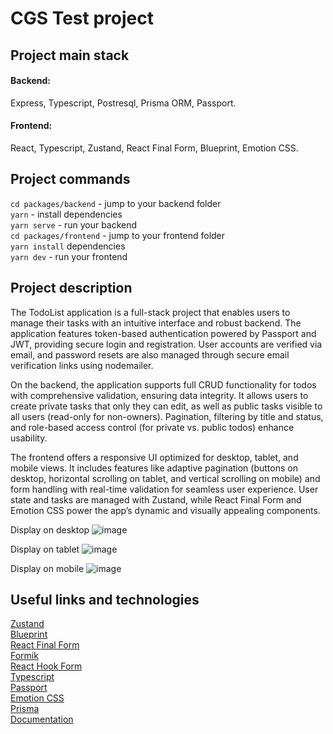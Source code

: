 # CGS Test project

## Project main stack

#### Backend:

Express, Typescript, Postresql, Prisma ORM, Passport. </br>

#### Frontend:

React, Typescript, Zustand, React Final Form, Blueprint, Emotion CSS.

## Project commands

`cd packages/backend` - jump to your backend folder <br />
`yarn` - install dependencies <br />
`yarn serve` - run your backend <br />
`cd packages/frontend` - jump to your frontend folder <br />
`yarn install` dependencies <br />
`yarn dev` - run your frontend <br />

## Project description

The TodoList application is a full-stack project that enables users to manage their tasks with an intuitive interface and robust backend. The application features token-based authentication powered by Passport and JWT, providing secure login and registration. User accounts are verified via email, and password resets are also managed through secure email verification links using nodemailer.

On the backend, the application supports full CRUD functionality for todos with comprehensive validation, ensuring data integrity. It allows users to create private tasks that only they can edit, as well as public tasks visible to all users (read-only for non-owners). Pagination, filtering by title and status, and role-based access control (for private vs. public todos) enhance usability.

The frontend offers a responsive UI optimized for desktop, tablet, and mobile views. It includes features like adaptive pagination (buttons on desktop, horizontal scrolling on tablet, and vertical scrolling on mobile) and form handling with real-time validation for seamless user experience. User state and tasks are managed with Zustand, while React Final Form and Emotion CSS power the app’s dynamic and visually appealing components.

Display on desktop
![image](https://github.com/user-attachments/assets/0a43b244-c391-488e-8011-af1c6d91f5d0)

Display on tablet
![image](https://github.com/user-attachments/assets/6a31122f-0ea4-4d65-8c2d-a9642d20cbbb)

Display on mobile
![image](https://github.com/user-attachments/assets/ca9b8db9-922f-4482-82ef-7f9db66e0443)

## Useful links and technologies

[Zustand](https://docs.pmnd.rs/zustand/getting-started/introduction) <br />
[Blueprint](https://blueprintjs.com/docs/#blueprint/getting-started) <br />
[React Final Form](https://final-form.org/docs/react-final-form/getting-started) <br />
[Formik](https://formik.org/docs/overview) <br />
[React Hook Form](https://www.react-hook-form.com/get-started) <br />
[Typescript](https://www.typescriptlang.org/docs/handbook/typescript-in-5-minutes.html) <br />
[Passport](http://www.passportjs.org/) <br />
[Emotion CSS](https://emotion.sh/docs/introduction) <br />
[Prisma](https://www.prisma.io/docs/orm/overview/introduction) <br />
[Documentation](https://github.com/CodeGeneration-2020/code-generation-code-style/blob/main/docs/javascript.md#server-interactions-) <br />

```

```
